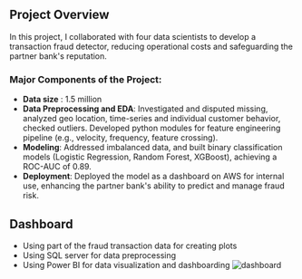 ## Project Overview
In this project, I collaborated with four data scientists to develop a transaction fraud detector, reducing operational costs and safeguarding the partner bank's reputation.
### Major Components of the Project:
- **Data size** : 1.5 million
- **Data Preprocessing and EDA**: Investigated and disputed missing, analyzed geo location, time-series and individual customer behavior, checked outliers. Developed python modules for feature engineering pipeline (e.g., velocity, frequency, feature crossing).
- **Modeling**: Addressed imbalanced data, and built binary classification models (Logistic Regression, Random Forest, XGBoost), achieving a ROC-AUC of 0.89.
- **Deployment**: Deployed the model as a dashboard on AWS for internal use, enhancing the partner bank's ability to predict and manage fraud risk.
## Dashboard
- Using part of the fraud transaction data for creating plots
- Using SQL server for data preprocessing
- Using Power BI for data visualization and dashboarding
![dashboard](dashboard.png)
